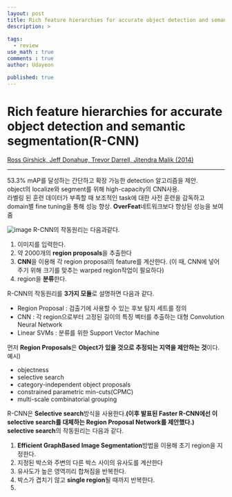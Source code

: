 ```yaml
---
layout: post
title: Rich feature hierarchies for accurate object detection and semantic segmentation(R-CNN)
description: >
  
tags:
  - review
use_math : true
comments : true
author: Udayeon

published: true
---
```


# Rich feature hierarchies for accurate object detection and semantic segmentation(R-CNN)
[Ross Girshick, Jeff Donahue, Trevor Darrell, Jitendra Malik (2014)](https://arxiv.org/pdf/1311.2524v5.pdf)
* * *
53.3% mAP를 달성하는 간단하고 확장 가능한 detection 알고리즘을 제안.   
object의 localize와 segment를 위해 high-capacity의 CNN사용.   
라벨링 된 훈련 데이터가 부족할 때 보조적인 task에 대한 사전 훈련을 감독하고 domain별 fine tuning을 통해 성능 향상.
**OverFeat**네트워크보다 향상된 성능을 보여줌

![image](https://user-images.githubusercontent.com/69246778/148327872-97d1ecd8-4943-4c26-a612-7eda2ec31ef7.png)
R-CNN의 작동원리는 다음과같다.
1. 이미지를 입력한다.
2. 약 2000개의 **region proposals**을 추출한다
3. **CNN**을 이용해 각 region proposal의 feature를 계산한다. (이 때, CNN에 넣어주기 위해 크기를 맞추는 warped region작업이 필요하다)
4. region을 **분류**한다.
   
R-CNN의 작동원리를 **3가지 모듈**로 설명하면 다음과 같다. 
- Region Proposal : 검출기에 사용할 수 있는 후보 탐지 세트를 정의
- CNN : 각 region으로부터 고정된 길이의 특징 벡터를 추출하는 대형 Convolution Neural Network
- Linear SVMs : 분류를 위한 Support Vector Machine

먼저 **Region Proposals**은 **Object가 있을 것으로 추정되는 지역을 제안하는 것**이다.   
예시)   
- objectness
- selective search
- category-independent object proposals
- constrained parametric min-cuts(CPMC)
- multi-scale combinatorial grouping
   
R-CNN은 **Selective search**방식을 사용한다.**(이후 발표된 Faster R-CNN에선 이 selective search를 대체하는 Region Proposal Network를 제안했다.)**   
**selective search**의 작동원리는 다음과 같다.
1. **Efficient GraphBased Image Segmentation**방법을 이용해 초기 region을 지정한다.
2. 지정된 박스와 주변의 다른 박스 사이의 유사도를 계산한다
3. 유사도가 높은 영역끼리 합쳐짐을 반복한다.
4. 박스가 겹치기 않고 **single region**될 때까지 반복한다.
5. 
